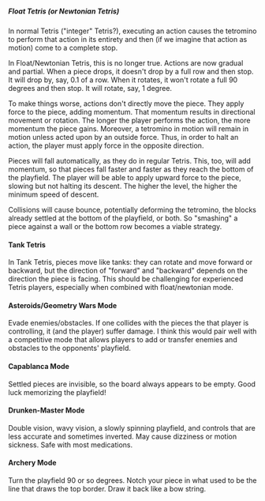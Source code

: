 ##### Float Tetris (or Newtonian Tetris)
In normal Tetris ("integer" Tetris?), executing an action causes the tetromino to perform that action in its entirety and then (if we imagine that action as motion) come to a complete stop. 

In Float/Newtonian Tetris, this is no longer true. Actions are now gradual and partial. When a piece drops, it doesn't drop by a full row and then stop. It will drop by, say, 0.1 of a row. When it rotates, it won't rotate a full 90 degrees and then stop. It will rotate, say, 1 degree.

To make things worse, actions don't directly move the piece. They apply force to the piece, adding momentum. That momentum results in directional movement or rotation. The longer the player performs the action, the more momentum the piece gains. Moreover, a tetromino in motion will remain in motion unless acted upon by an outside force. Thus, in order to halt an action, the player must apply force in the opposite direction.

Pieces will fall automatically, as they do in regular Tetris. This, too, will add momentum, so that pieces fall faster and faster as they reach the bottom of the playfield. The player will be able to apply upward force to the piece, slowing but not halting its descent. The higher the level, the higher the minimum speed of descent.

Collisions will cause bounce, potentially deforming the tetromino, the blocks already settled at the bottom of the playfield, or both. So "smashing" a piece against a wall or the bottom row becomes a viable strategy.

#### Tank Tetris
In Tank Tetris, pieces move like tanks: they can rotate and move forward or backward, but the direction of "forward" and "backward" depends on the direction the piece is facing. This should be challenging for experienced Tetris players, especially when combined with float/newtonian mode.

#### Asteroids/Geometry Wars Mode
Evade enemies/obstacles. If one collides with the pieces the that player is controlling, it (and the player) suffer damage. I think this would pair well with a competitive mode that allows players to add or transfer enemies and obstacles to the opponents' playfield.

#### Capablanca Mode
Settled pieces are invisible, so the board always appears to be empty. Good luck memorizing the playfield!

#### Drunken-Master Mode
Double vision, wavy vision, a slowly spinning playfield, and controls that are less accurate and sometimes inverted. May cause dizziness or motion sickness. Safe with most medications.

#### Archery Mode
Turn the playfield 90 or so degrees. Notch your piece in what used to be the line that draws the top border. Draw it back like a bow string. 